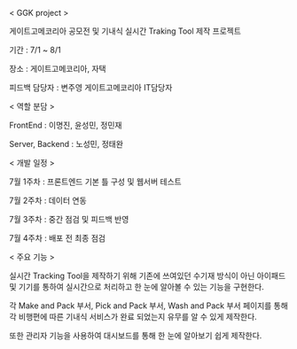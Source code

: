 < GGK project >

게이트고메코리아 공모전 및 기내식 실시간 Traking Tool 제작 프로젝트


기간 : 7/1 ~ 8/1

장소 : 게이트고메코리아, 자택

피드백 담당자 : 변주영 게이트고메코리아 IT담당자

< 역할 분담 >

FrontEnd : 이명진, 윤성민, 정민재

Server, Backend : 노성민, 정태완

< 개발 일정 >

7월 1주차 : 프론트엔드 기본 틀 구성 및 웹서버 테스트

7월 2주차 : 데이터 연동

7월 3주차 : 중간 점검 및 피드백 반영

7월 4주차 : 배포 전 최종 점검

< 주요 기능 >

실시간 Tracking Tool을 제작하기 위해 기존에 쓰여있던 수기재 방식이 아닌 아이패드 및 기기를 통하여 실시간으로 처리하고 한 눈에 알아볼 수 있는 기능을 구현한다.

각 Make and Pack 부서, Pick and Pack 부서, Wash and Pack 부서 페이지를 통해 각 비행편에 따른 기내식 서비스가 완료 되었는지 유무를 알 수 있게 제작한다.

또한 관리자 기능을 사용하여 대시보드를 통해 한 눈에 알아보기 쉽게 제작한다.



